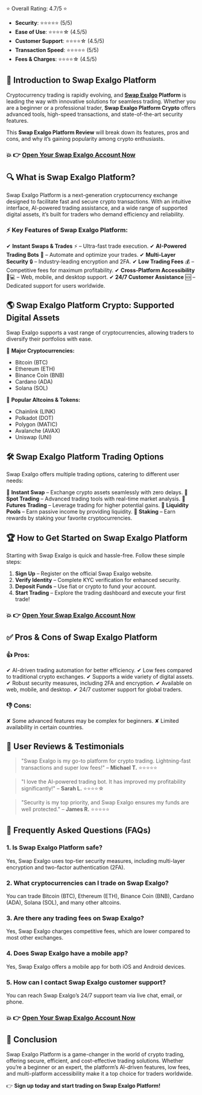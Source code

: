 ⭐ Overall Rating: 4.7/5 ⭐</h2>
<ul>
 	<li><strong>Security</strong>: ⭐⭐⭐⭐⭐ (5/5)</li>
 	<li><strong>Ease of Use</strong>: ⭐⭐⭐⭐☆ (4.5/5)</li>
 	<li><strong>Customer Support</strong>: ⭐⭐⭐⭐☆ (4.5/5)</li>
 	<li><strong>Transaction Speed</strong>: ⭐⭐⭐⭐⭐ (5/5)</li>
 	<li><strong>Fees &amp; Charges</strong>: ⭐⭐⭐⭐☆ (4.5/5)</li>
</ul>
<h2><strong>🚀 Introduction to Swap Exalgo Platform</strong></h2>
Cryptocurrency trading is rapidly evolving, and <strong><a href="https://www.facebook.com/groups/1570676740262235">Swap Exalgo</a> Platform</strong> is leading the way with innovative solutions for seamless trading. Whether you are a beginner or a professional trader, <strong>Swap Exalgo Platform Crypto</strong> offers advanced tools, high-speed transactions, and state-of-the-art security features.

This <strong>Swap Exalgo Platform Review</strong> will break down its features, pros and cons, and why it’s gaining popularity among crypto enthusiasts.
<h3>💥 👉 <a href="https://mydealsjunction.info/swapexalgo-get">Open Your Swap Exalgo Account Now</a></h3>
<h2><strong>🔍 What is Swap Exalgo Platform</strong>?</h2>
Swap Exalgo Platform is a next-generation cryptocurrency exchange designed to facilitate fast and secure crypto transactions. With an intuitive interface, AI-powered trading assistance, and a wide range of supported digital assets, it’s built for traders who demand efficiency and reliability.
<h3><strong>⚡ Key Features of Swap Exalgo Platform:</strong></h3>
✔ <strong>Instant Swaps &amp; Trades</strong> ⚡ – Ultra-fast trade execution. ✔ <strong>AI-Powered Trading Bots</strong> 🤖 – Automate and optimize your trades. ✔ <strong>Multi-Layer Security</strong> 🔒 – Industry-leading encryption and 2FA. ✔ <strong>Low Trading Fees</strong> 💰 – Competitive fees for maximum profitability. ✔ <strong>Cross-Platform Accessibility</strong> 📱💻 – Web, mobile, and desktop support. ✔ <strong>24/7 Customer Assistance</strong> 🆘 – Dedicated support for users worldwide.
<h2><strong>🌎 Swap Exalgo Platform Crypto: Supported Digital Assets</strong></h2>
Swap Exalgo supports a vast range of cryptocurrencies, allowing traders to diversify their portfolios with ease.

💎 <strong>Major Cryptocurrencies:</strong>
<ul>
 	<li>Bitcoin (BTC)</li>
 	<li>Ethereum (ETH)</li>
 	<li>Binance Coin (BNB)</li>
 	<li>Cardano (ADA)</li>
 	<li>Solana (SOL)</li>
</ul>
💎 <strong>Popular Altcoins &amp; Tokens:</strong>
<ul>
 	<li>Chainlink (LINK)</li>
 	<li>Polkadot (DOT)</li>
 	<li>Polygon (MATIC)</li>
 	<li>Avalanche (AVAX)</li>
 	<li>Uniswap (UNI)</li>
</ul>
<h2><strong>🛠️ Swap Exalgo Platform Trading Options</strong></h2>
Swap Exalgo offers multiple trading options, catering to different user needs:

📌 <strong>Instant Swap</strong> – Exchange crypto assets seamlessly with zero delays. 📌 <strong>Spot Trading</strong> – Advanced trading tools with real-time market analysis. 📌 <strong>Futures Trading</strong> – Leverage trading for higher potential gains. 📌 <strong>Liquidity Pools</strong> – Earn passive income by providing liquidity. 📌 <strong>Staking</strong> – Earn rewards by staking your favorite cryptocurrencies.
<h2><strong>🏆 How to Get Started on Swap Exalgo Platform</strong></h2>
Starting with Swap Exalgo is quick and hassle-free. Follow these simple steps:
<ol>
 	<li><strong>Sign Up</strong> – Register on the official Swap Exalgo website.</li>
 	<li><strong>Verify Identity</strong> – Complete KYC verification for enhanced security.</li>
 	<li><strong>Deposit Funds</strong> – Use fiat or crypto to fund your account.</li>
 	<li><strong>Start Trading</strong> – Explore the trading dashboard and execute your first trade!</li>
</ol>
<h3>💥 👉 <a href="https://mydealsjunction.info/swapexalgo-get">Open Your Swap Exalgo Account Now</a></h3>
<h2><strong>✅ Pros &amp; Cons of Swap Exalgo Platform</strong></h2>
<h3>👍 Pros:</h3>
✔ AI-driven trading automation for better efficiency. ✔ Low fees compared to traditional crypto exchanges. ✔ Supports a wide variety of digital assets. ✔ Robust security measures, including 2FA and encryption. ✔ Available on web, mobile, and desktop. ✔ 24/7 customer support for global traders.
<h3>👎 Cons:</h3>
✘ Some advanced features may be complex for beginners. ✘ Limited availability in certain countries.
<h2><strong>📢 User Reviews &amp; Testimonials</strong></h2>
<blockquote>"Swap Exalgo is my go-to platform for crypto trading. Lightning-fast transactions and super low fees!" – <strong>Michael T.</strong> ⭐⭐⭐⭐⭐</blockquote>
<blockquote>"I love the AI-powered trading bot. It has improved my profitability significantly!" – <strong>Sarah L.</strong> ⭐⭐⭐⭐☆</blockquote>
<blockquote>"Security is my top priority, and Swap Exalgo ensures my funds are well protected." – <strong>James R.</strong> ⭐⭐⭐⭐⭐</blockquote>
<h2><strong>🔎 Frequently Asked Questions (FAQs)</strong></h2>
<h3>1. <strong>Is Swap Exalgo Platform safe?</strong></h3>
Yes, Swap Exalgo uses top-tier security measures, including multi-layer encryption and two-factor authentication (2FA).
<h3>2. <strong>What cryptocurrencies can I trade on Swap Exalgo?</strong></h3>
You can trade Bitcoin (BTC), Ethereum (ETH), Binance Coin (BNB), Cardano (ADA), Solana (SOL), and many other altcoins.
<h3>3. <strong>Are there any trading fees on Swap Exalgo?</strong></h3>
Yes, Swap Exalgo charges competitive fees, which are lower compared to most other exchanges.
<h3>4. <strong>Does Swap Exalgo have a mobile app?</strong></h3>
Yes, Swap Exalgo offers a mobile app for both iOS and Android devices.
<h3>5. <strong>How can I contact Swap Exalgo customer support?</strong></h3>
You can reach Swap Exalgo’s 24/7 support team via live chat, email, or phone.
<h3>💥 👉 <a href="https://mydealsjunction.info/swapexalgo-get">Open Your Swap Exalgo Account Now</a></h3>
<h2><strong>🎯 Conclusion</strong></h2>
Swap Exalgo Platform is a game-changer in the world of crypto trading, offering secure, efficient, and cost-effective trading solutions. Whether you’re a beginner or an expert, the platform’s AI-driven features, low fees, and multi-platform accessibility make it a top choice for traders worldwide.

👉 <strong>Sign up today and start trading on Swap Exalgo Platform!
